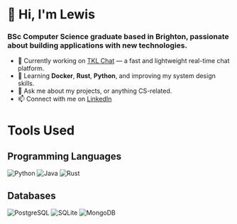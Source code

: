 # 👋 Hi, I'm Lewis

### BSc Computer Science graduate based in Brighton, passionate about building applications with new technologies.

- 🔭 Currently working on [TKL Chat](https://github.com/tkl-labs/chat) — a fast and lightweight real-time chat platform.
- 🌱 Learning **Docker**, **Rust**, **Python**, and improving my system design skills.
- 💬 Ask me about my projects, or anything CS-related.
- 📫 Connect with me on [LinkedIn](https://linkedin.com/in/lewis-rye)

# Tools Used

## Programming Languages
![Python](https://img.shields.io/badge/python-3670A0?style=for-the-badge&logo=python&logoColor=ffdd54)
![Java](https://img.shields.io/badge/java-%23ED8B00.svg?style=for-the-badge&logo=openjdk&logoColor=white)
![Rust](https://img.shields.io/badge/rust-%23000000.svg?style=for-the-badge&logo=rust&logoColor=white)

## Databases
![PostgreSQL](https://img.shields.io/badge/postgres-%23316192.svg?style=for-the-badge&logo=postgresql&logoColor=white)
![SQLite](https://img.shields.io/badge/sqlite-%2307405e.svg?style=for-the-badge&logo=sqlite&logoColor=white)
![MongoDB](https://img.shields.io/badge/MongoDB-%234ea94b.svg?style=for-the-badge&logo=mongodb&logoColor=white)
